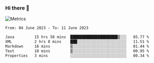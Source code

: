 ### Hi there 👋

![Metrics](https://github.com/radoapx/radoapx/blob/main/github-metrics.svg)

<!--START_SECTION:waka-->

```txt
From: 04 June 2023 - To: 11 June 2023

Java         15 hrs 58 mins  █████████████████████▒░░░   85.77 %
XML          2 hrs 8 mins    ███░░░░░░░░░░░░░░░░░░░░░░   11.51 %
Markdown     16 mins         ▒░░░░░░░░░░░░░░░░░░░░░░░░   01.44 %
Text         10 mins         ▒░░░░░░░░░░░░░░░░░░░░░░░░   00.95 %
Properties   3 mins          ░░░░░░░░░░░░░░░░░░░░░░░░░   00.34 %
```

<!--END_SECTION:waka-->

<!--
**radoapx/radoapx** is a ✨ _special_ ✨ repository because its `README.md` (this file) appears on your GitHub profile.

Here are some ideas to get you started:

- 🔭 I’m currently working on ...
- 🌱 I’m currently learning ...
- 👯 I’m looking to collaborate on ...
- 🤔 I’m looking for help with ...
- 💬 Ask me about ...
- 📫 How to reach me: ...
- 😄 Pronouns: ...
- ⚡ Fun fact: ...
-->
